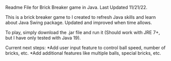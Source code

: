 Readme File for Brick Breaker game in Java.
Last Updated 11/21/22.

This is a brick breaker game to I created to refresh Java skills and learn about Java Swing package. Updated and improved when time allows. 

To play, simply download the .jar file and run it (Should work with JRE 7+, but I have only tested with Java 19).

Current next steps:
*Add user input feature to control ball speed, number of bricks, etc.
*Add additional features like multiple balls, special bricks, etc.
